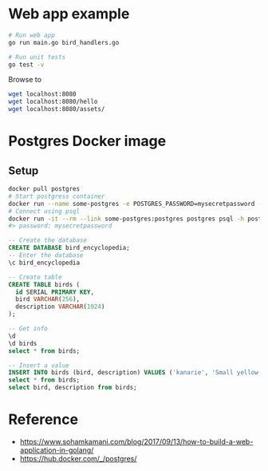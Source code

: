 # Web app example

```bash
# Run web app
go run main.go bird_handlers.go

# Run unit tests
go test -v
```

Browse to

```bash
wget localhost:8080
wget localhost:8080/hello
wget localhost:8080/assets/
```

# Postgres Docker image

## Setup

```bash
docker pull postgres
# Start postgress container
docker run --name some-postgres -e POSTGRES_PASSWORD=mysecretpassword -d postgres
# Connect using psql
docker run -it --rm --link some-postgres:postgres postgres psql -h postgres -U postgres
#> password: mysecretpassword
```

```sql
-- Create the database
CREATE DATABASE bird_encyclopedia;
-- Enter the database
\c bird_encyclopedia

-- Create table
CREATE TABLE birds (
  id SERIAL PRIMARY KEY,
  bird VARCHAR(256),
  description VARCHAR(1024)
);

-- Get info
\d
\d birds
select * from birds;

-- Insert a value
INSERT INTO birds (bird, description) VALUES ('kanarie', 'Small yellow brid');
select * from birds;
select bird, description from birds;

```


# Reference
- https://www.sohamkamani.com/blog/2017/09/13/how-to-build-a-web-application-in-golang/
- https://hub.docker.com/_/postgres/
